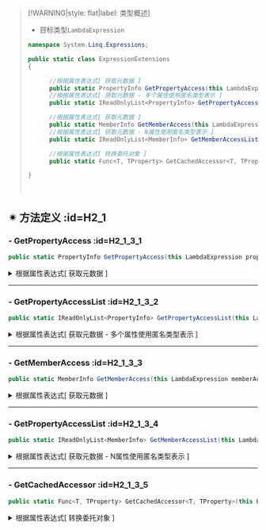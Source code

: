 <br/>



>[!WARNING|style: flat|label: 类型概述]
>
>- 目标类型`LambdaExpression`
>
>```csharp
>namespace System.Linq.Expressions;
>
>public static class ExpressionExtensions
>{
>
>       //根据属性表达式[ 获取元数据 ]
>       public static PropertyInfo GetPropertyAccess(this LambdaExpression propertyAccessExpression);
>       //根据属性表达式[ 获取元数据 - 多个属性使用匿名类型表示 ]
>       public static IReadOnlyList<PropertyInfo> GetPropertyAccessList(this LambdaExpression propertyAccessExpression);
>
>       //根据属性表达式[ 获取元数据 ]
>       public static MemberInfo GetMemberAccess(this LambdaExpression memberAccessExpression);
>       //根据属性表达式[ 获取元数据 - N属性使用匿名类型表示 ]
>       public static IReadOnlyList<MemberInfo> GetMemberAccessList(this LambdaExpression memberAccessExpression);
>
>       //根据属性表达式[ 转换委托对象 ]
>       public static Func<T, TProperty> GetCachedAccessor<T, TProperty>(this Expression<Func<T, TProperty>> expression, bool isCache = true);
>
>}
>
>
>```
>
>
>
><br/>

## ✴ 方法定义 :id=H2_1

### - <span class='spMethod'>GetPropertyAccess</span>  :id=H2_1_3_1

```csharp
public static PropertyInfo GetPropertyAccess(this LambdaExpression propertyAccessExpression);

```



<details><summary class='spSummary'>根据属性表达式[ 获取元数据 ]</summary> 
<!-- start -->   


>**参数项**
>
>- `[ propertyAccessExpression ]`属性表达式<span style='color:Blue'>( this )</span>
>
> ---
>
>
>
>**返回值**
>
>- `[ PropertyInfo ]`属性元数据<span style='color:red'>[ 表达式无效返回`Null`]</span>
>
><br/>

```csharp
public class T1
{
      public int Key { get; set; }
}

public class T1Builder<T>
{
      public static PropertyInfo GetPropertyAccess<TProperty>(Expression<Func<T, TProperty>> expression)
          => expression.GetPropertyAccess();
}


```

```csharp
PropertyInfo p1 = T1Builder<T1>.GetPropertyAccess(x => x.Key1);
Assert.AreEqual(p1.Name, nameof(T1.Key1));  //True

Expression<Func<T1, int>> expression = x => x.Key1;
PropertyInfo p2 = expression.GetPropertyAccess();
Assert.AreEqual(p2.Name, nameof(T1.Key1));  //True

Assert.AreSame(p1, p2);           

//无效的表达式
//Expression<Func<T1, int>> expression = x => x.Key + 30;
//PropertyInfo key3 = expression.GetPropertyAccess();
//Assert.IsNull(key3);


```



<!-- end --> 
</details>

---



### - <span class='spMethod'>GetPropertyAccessList</span> :id=H2_1_3_2

```csharp
public static IReadOnlyList<PropertyInfo> GetPropertyAccessList(this LambdaExpression propertyAccessExpression);

```

<details><summary class='spSummary'>根据属性表达式[ 获取元数据 - 多个属性使用匿名类型表示 ]</summary> 
<!-- start -->    



>**参数项**
>
>- `[ propertyAccessExpression ]`属性表达式<span style='color:Blue'>( this )</span>
>
> ---
>
>**返回值**
>
>- `[ IReadOnlyList<PropertyInfo> ]`属性元数据<span style='color:red'>[ 表达式无效返回`Null`]</span>
>
> <br/>

```csharp
public class T1
{
     public int Key1 { get; set; }
	 public int Key2 { get; set; }
}

public class T1Builder<T>
{
     public static IReadOnlyList<PropertyInfo> GetPropertyAccessAll<TProperty>(Expression<Func<T, TProperty>> expression)
         => expression.GetPropertyAccessList();
}


```

```csharp
IReadOnlyList<PropertyInfo> props = T1Builder<T1>.GetPropertyAccessAll(x => new { x.Key1, x.Key2 });
Assert.IsTrue(props.Any(x => x.Name.Equals(nameof(T1.Key1))));
Assert.IsTrue(props.Any(x => x.Name.Equals(nameof(T1.Key2)))); 


```



<!-- end --> 
</details>

---



### - <span class='spMethod'>GetMemberAccess</span> :id=H2_1_3_3

```csharp
public static MemberInfo GetMemberAccess(this LambdaExpression memberAccessExpression);

```

<details><summary class='spSummary'>根据属性表达式[ 获取元数据 ]</summary> 
<!-- start -->    



>**参数项**
>
>- `[ memberAccessExpression ]`属性表达式<span style='color:Blue'>( this )</span>
>
> ---
>
>**返回值**
>
>- `[ MemberInfo ]`属性元数据<span style='color:red'>[ 表达式只支持`PropertyInfo`，表达式无效返回`Null`]</span>
>
><br/>

<!-- end --> 
</details>

---



### - <span class='spMethod'>GetPropertyAccessList</span> :id=H2_1_3_4

```csharp
public static IReadOnlyList<MemberInfo> GetMemberAccessList(this LambdaExpression memberAccessExpression);

```

<details><summary class='spSummary'>根据属性表达式[ 获取元数据 - N属性使用匿名类型表示 ]</summary> 
<!-- start -->    




>**参数项**
>
>- `[ memberAccessExpression ]`属性表达式<span style='color:Blue'>( this )</span>
>
> ---
>
>**返回值**
>
>- `[ IReadOnlyList<MemberInfo> ]`属性元数据集合<span style='color:red'>[ 表达式只支持`PropertyInfo`，表达式无效返回`Null`]</span>
>
><br/>

<!-- end --> 
</details>

---



### - <span class='spMethod'>GetCachedAccessor</span> :id=H2_1_3_5

```csharp
public static Func<T, TProperty> GetCachedAccessor<T, TProperty>(this Expression<Func<T, TProperty>> expression, bool isCache = true);

```

<details><summary class='spSummary'>根据属性表达式[ 转换委托对象 ]</summary> 
<!-- start -->    



>**参数项**
>
>- `[ expression ]`属性表达式
>
> 
><br/>
>
> - `[ isCache ]`是否缓存委托对象<span style='color:red'>[ 默认：已缓存 ]</span>
>
>
>---
> 
>**返回值**
>
>- `[ Func<T, TProperty> `]表达式委托对象
>
>
><br/>

```csharp
public class T1
{
     public int Key1 { get; set; }
     public int Key2 { get; set; }
}


```

```csharp
T1 v = new T1 { Key1 = 30, Key2 = 40 };

Expression<Func<T1, int>> expression1 = x => x.Key1;
Func<T1, int> fun1 = expression1.GetCachedAccessor();
Func<T1, int> fun2 = expression1.GetCachedAccessor();
Assert.IsTrue(fun1.Equals(fun2));     
Assert.AreEqual(fun1.Invoke(v), 30); 

//注意: 引用自由变量可能导致[ 内存泄漏 ]
Expression<Func<T1, int>> expression2 = x => x.Key1 + 30;
Func<T1, int> fun3 = expression2.GetCachedAccessor();
Assert.AreEqual(fun3.Invoke(v), 60); 


```



<!-- end --> 
</details>
